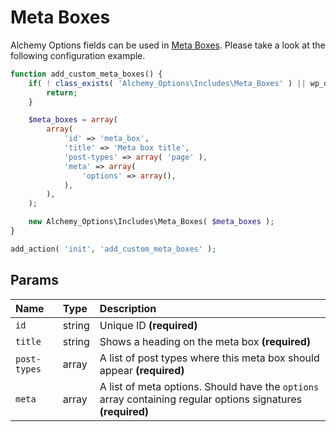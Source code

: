 # Meta Boxes

Alchemy Options fields can be used in [Meta Boxes](https://developer.wordpress.org/plugins/metadata/custom-meta-boxes/). Please take a look at the following configuration example.

```php
function add_custom_meta_boxes() {
    if( ! class_exists( 'Alchemy_Options\Includes\Meta_Boxes' ) || wp_doing_ajax() ) {
        return;
    }

    $meta_boxes = array(
        array(
            'id' => 'meta_box',
            'title' => 'Meta box title',
            'post-types' => array( 'page' ),
            'meta' => array(
                'options' => array(),
            ),
        ),
    );

    new Alchemy_Options\Includes\Meta_Boxes( $meta_boxes );
}

add_action( 'init', 'add_custom_meta_boxes' );
```

## Params

| Name | Type | Description |
| :--- | :--- | :--- |
| `id` | string | Unique ID **\(required\)** |
| `title` | string | Shows a heading on the meta box **\(required\)** |
| `post-types` | array | A list of post types where this meta box should appear **\(required\)** |
| `meta` | array | A list of meta options. Should have the `options` array containing regular options signatures **\(required\)** |

